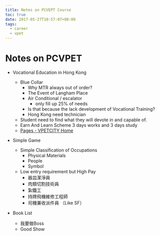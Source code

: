```yaml
---
title: Notes on PCVEPT Course
toc: true
date: 2017-05-27T10:57:07+08:00
tags:
  - career
  - vpet
---
```


# Notes on PCVPET
- Vocational Education in Hong Kong
  - Blue Collar
    - Why MTR always out of order?
    - The Event of Langham Place
    - Air Conditional / escalator
      - only fill up 25% of needs
    - Is that because the lack development of Vocational Training?
    - Hong Kong need technician
  - Student need to find what they will devote in and capable of.
  - Earn And Learn Scheme 3 days works and 3 days study
  - [Pages - VPETCITY Home][@1]


- Simple Game
  - Simple Classification of Occupations
    - Physical Materials
    - People
    - Symbol
  - Low entry requirement but High Pay
    - 器皿潔淨員
    - 肉類切割技術員
    - 紮鐵工
    - 持牌飛機維修工程師
    - 司機兼收派件員 （Like SF）
- Book List
  - 我要做Boss
  - Good Show

<!-- reference links -->

[@1]: https://sharepoint.vtc.edu.hk/vpetcity/Pages/Home.aspx
